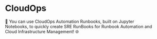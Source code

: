 # CloudOps
🌟 You can use CloudOps Automation Runbooks, built on Jupyter Notebooks, to quickly create SRE RunBooks for Runbook Automation and Cloud Infrastructure Management! 🌐
